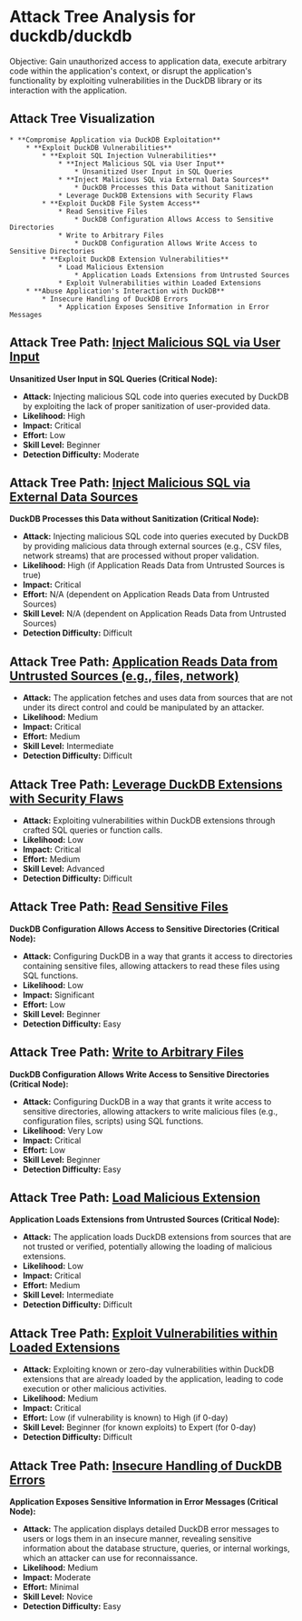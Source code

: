# Attack Tree Analysis for duckdb/duckdb

Objective: Gain unauthorized access to application data, execute arbitrary code within the application's context, or disrupt the application's functionality by exploiting vulnerabilities in the DuckDB library or its interaction with the application.

## Attack Tree Visualization

```
* **Compromise Application via DuckDB Exploitation**
    * **Exploit DuckDB Vulnerabilities**
        * **Exploit SQL Injection Vulnerabilities**
            * **Inject Malicious SQL via User Input**
                * Unsanitized User Input in SQL Queries
            * **Inject Malicious SQL via External Data Sources**
                * DuckDB Processes this Data without Sanitization
            * Leverage DuckDB Extensions with Security Flaws
        * **Exploit DuckDB File System Access**
            * Read Sensitive Files
                * DuckDB Configuration Allows Access to Sensitive Directories
            * Write to Arbitrary Files
                * DuckDB Configuration Allows Write Access to Sensitive Directories
        * **Exploit DuckDB Extension Vulnerabilities**
            * Load Malicious Extension
                * Application Loads Extensions from Untrusted Sources
            * Exploit Vulnerabilities within Loaded Extensions
    * **Abuse Application's Interaction with DuckDB**
        * Insecure Handling of DuckDB Errors
            * Application Exposes Sensitive Information in Error Messages
```


## Attack Tree Path: [Inject Malicious SQL via User Input](./attack_tree_paths/inject_malicious_sql_via_user_input.md)

**Unsanitized User Input in SQL Queries (Critical Node):**
* **Attack:** Injecting malicious SQL code into queries executed by DuckDB by exploiting the lack of proper sanitization of user-provided data.
* **Likelihood:** High
* **Impact:** Critical
* **Effort:** Low
* **Skill Level:** Beginner
* **Detection Difficulty:** Moderate

## Attack Tree Path: [Inject Malicious SQL via External Data Sources](./attack_tree_paths/inject_malicious_sql_via_external_data_sources.md)

**DuckDB Processes this Data without Sanitization (Critical Node):**
* **Attack:** Injecting malicious SQL code into queries executed by DuckDB by providing malicious data through external sources (e.g., CSV files, network streams) that are processed without proper validation.
* **Likelihood:** High (if Application Reads Data from Untrusted Sources is true)
* **Impact:** Critical
* **Effort:** N/A (dependent on Application Reads Data from Untrusted Sources)
* **Skill Level:** N/A (dependent on Application Reads Data from Untrusted Sources)
* **Detection Difficulty:** Difficult

## Attack Tree Path: [Application Reads Data from Untrusted Sources (e.g., files, network)](./attack_tree_paths/application_reads_data_from_untrusted_sources__e_g___files__network_.md)

* **Attack:** The application fetches and uses data from sources that are not under its direct control and could be manipulated by an attacker.
* **Likelihood:** Medium
* **Impact:** Critical
* **Effort:** Medium
* **Skill Level:** Intermediate
* **Detection Difficulty:** Difficult

## Attack Tree Path: [Leverage DuckDB Extensions with Security Flaws](./attack_tree_paths/leverage_duckdb_extensions_with_security_flaws.md)

* **Attack:** Exploiting vulnerabilities within DuckDB extensions through crafted SQL queries or function calls.
* **Likelihood:** Low
* **Impact:** Critical
* **Effort:** Medium
* **Skill Level:** Advanced
* **Detection Difficulty:** Difficult

## Attack Tree Path: [Read Sensitive Files](./attack_tree_paths/read_sensitive_files.md)

**DuckDB Configuration Allows Access to Sensitive Directories (Critical Node):**
* **Attack:** Configuring DuckDB in a way that grants it access to directories containing sensitive files, allowing attackers to read these files using SQL functions.
* **Likelihood:** Low
* **Impact:** Significant
* **Effort:** Low
* **Skill Level:** Beginner
* **Detection Difficulty:** Easy

## Attack Tree Path: [Write to Arbitrary Files](./attack_tree_paths/write_to_arbitrary_files.md)

**DuckDB Configuration Allows Write Access to Sensitive Directories (Critical Node):**
* **Attack:** Configuring DuckDB in a way that grants it write access to sensitive directories, allowing attackers to write malicious files (e.g., configuration files, scripts) using SQL functions.
* **Likelihood:** Very Low
* **Impact:** Critical
* **Effort:** Low
* **Skill Level:** Beginner
* **Detection Difficulty:** Easy

## Attack Tree Path: [Load Malicious Extension](./attack_tree_paths/load_malicious_extension.md)

**Application Loads Extensions from Untrusted Sources (Critical Node):**
* **Attack:** The application loads DuckDB extensions from sources that are not trusted or verified, potentially allowing the loading of malicious extensions.
* **Likelihood:** Low
* **Impact:** Critical
* **Effort:** Medium
* **Skill Level:** Intermediate
* **Detection Difficulty:** Difficult

## Attack Tree Path: [Exploit Vulnerabilities within Loaded Extensions](./attack_tree_paths/exploit_vulnerabilities_within_loaded_extensions.md)

* **Attack:** Exploiting known or zero-day vulnerabilities within DuckDB extensions that are already loaded by the application, leading to code execution or other malicious activities.
* **Likelihood:** Medium
* **Impact:** Critical
* **Effort:** Low (if vulnerability is known) to High (if 0-day)
* **Skill Level:** Beginner (for known exploits) to Expert (for 0-day)
* **Detection Difficulty:** Difficult

## Attack Tree Path: [Insecure Handling of DuckDB Errors](./attack_tree_paths/insecure_handling_of_duckdb_errors.md)

**Application Exposes Sensitive Information in Error Messages (Critical Node):**
* **Attack:** The application displays detailed DuckDB error messages to users or logs them in an insecure manner, revealing sensitive information about the database structure, queries, or internal workings, which an attacker can use for reconnaissance.
* **Likelihood:** Medium
* **Impact:** Moderate
* **Effort:** Minimal
* **Skill Level:** Novice
* **Detection Difficulty:** Easy

